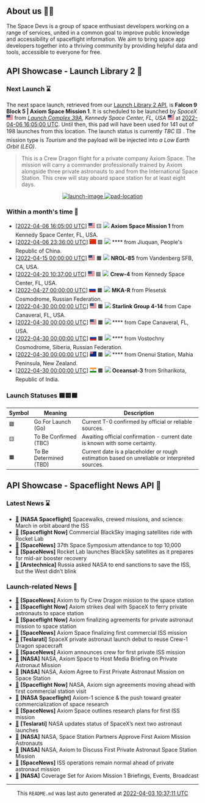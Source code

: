 ## About us 🧑‍🚀
The Space Devs is a group of space enthusiast developers working on a range of
services, united in a common goal to improve public knowledge and accessibility
of spaceflight information. We aim to bring space app developers together into a
thriving community by providing helpful data and tools, accessible to everyone
for free.

## API Showcase - Launch Library 2 🚀

### Next Launch ⌛
The next space launch, retrieved from our
<a href="https://thespacedevs.com/llapi">Launch Library 2 API</a>, is
**Falcon 9 Block 5 | Axiom Space Mission 1**. It is scheduled to be launched by *SpaceX*
<img width="17" src="https://raw.githubusercontent.com/lipis/flag-icons/main/flags/4x3/us.svg" />
from *<a href="https://en.wikipedia.org/wiki/Kennedy_Space_Center_Launch_Complex_39#Launch_Pad_39A">Launch Complex 39A</a>, Kennedy Space Center, FL, USA*
<img width="17" src="https://raw.githubusercontent.com/lipis/flag-icons/main/flags/4x3/us.svg" />
at <a href="https://www.timeanddate.com/worldclock/fixedtime.html?iso=20220406T160500">2022-04-06 16:05:00 UTC</a>.  Until
then, this pad will have been used for 141
out of 198 launches from this location. The launch status is currently
*TBC* 🟨 . The mission type is
*Tourism* and the payload will be injected
into *a Low Earth Orbit
(LEO)*.
<br>
<blockquote>
  This is a Crew Dragon flight for a private company Axiom Space. The mission will carry a commander professionally trained by Axiom alongside three private astronauts to and from the International Space Station. This crew will stay aboard space station for  at least eight days.
</blockquote>

<p float="left" align="center">
  <a href="https://en.wikipedia.org/wiki/Falcon_9" >
    <img alt="launch-image" height="200" src="https://spacelaunchnow-prod-east.nyc3.digitaloceanspaces.com/media/launch_images/falcon2520925_image_20210310075447.jpeg" />
  </a>
  <a href="http://maps.google.com/maps?q=28.608+N,+80.604+W" >
    <img alt="pad-location" height="200" src="https://spacelaunchnow-prod-east.nyc3.digitaloceanspaces.com/media/launch_images/location_27_20200803142447.jpg"  />
  </a>
</p>

### Within a month's time 📅
- \[<a href="https://www.timeanddate.com/worldclock/fixedtime.html?iso=20220406T160500">2022-04-06 16:05:00 UTC</a>\]  <img width="17" src="https://raw.githubusercontent.com/lipis/flag-icons/main/flags/4x3/us.svg" /> 🟨  <a href="https://www.google.com/calendar/render?action=TEMPLATE&text=Falcon 9 Block 5 | Axiom Space Mission 1&location=Kennedy Space Center, FL, USA&dates=20220406T160500Z%2F20220406T160500Z"><img border="0" width="15" src="https://upload.wikimedia.org/wikipedia/commons/a/a5/Google_Calendar_icon_%282020%29.svg"></a> **Axiom Space Mission 1** from Kennedy Space Center, FL, USA.
- \[<a href="https://www.timeanddate.com/worldclock/fixedtime.html?iso=20220406T233600">2022-04-06 23:36:00 UTC</a>\]  <img width="17" src="https://raw.githubusercontent.com/lipis/flag-icons/main/flags/4x3/cn.svg" /> 🟩  <a href="https://www.google.com/calendar/render?action=TEMPLATE&text=Long March 4B (?) | SJ-6 Group 06 (?)&location=Jiuquan, People&#x27;s Republic of China&dates=20220406T233600Z%2F20220407T000400Z"><img border="0" width="15" src="https://upload.wikimedia.org/wikipedia/commons/a/a5/Google_Calendar_icon_%282020%29.svg"></a> **** from Jiuquan, People's Republic of China.
- \[<a href="https://www.timeanddate.com/worldclock/fixedtime.html?iso=20220415T000000">2022-04-15 00:00:00 UTC</a>\]  <img width="17" src="https://raw.githubusercontent.com/lipis/flag-icons/main/flags/4x3/us.svg" /> 🟧  <a href="https://www.google.com/calendar/render?action=TEMPLATE&text=Falcon 9 Block 5 | NROL-85&location=Vandenberg SFB, CA, USA&dates=20220415T000000Z%2F20220415T000000Z"><img border="0" width="15" src="https://upload.wikimedia.org/wikipedia/commons/a/a5/Google_Calendar_icon_%282020%29.svg"></a> **NROL-85** from Vandenberg SFB, CA, USA.
- \[<a href="https://www.timeanddate.com/worldclock/fixedtime.html?iso=20220420T103700">2022-04-20 10:37:00 UTC</a>\]  <img width="17" src="https://raw.githubusercontent.com/lipis/flag-icons/main/flags/4x3/us.svg" /> 🟩  <a href="https://www.google.com/calendar/render?action=TEMPLATE&text=Falcon 9 Block 5 | Crew-4&location=Kennedy Space Center, FL, USA&dates=20220420T103700Z%2F20220420T103700Z"><img border="0" width="15" src="https://upload.wikimedia.org/wikipedia/commons/a/a5/Google_Calendar_icon_%282020%29.svg"></a> **Crew-4** from Kennedy Space Center, FL, USA.
- \[<a href="https://www.timeanddate.com/worldclock/fixedtime.html?iso=20220427T000000">2022-04-27 00:00:00 UTC</a>\]  <img width="17" src="https://raw.githubusercontent.com/lipis/flag-icons/main/flags/4x3/ru.svg" /> 🟧  <a href="https://www.google.com/calendar/render?action=TEMPLATE&text=Angara 1.2 | MKA-R&location=Plesetsk Cosmodrome, Russian Federation&dates=20220427T000000Z%2F20220427T000000Z"><img border="0" width="15" src="https://upload.wikimedia.org/wikipedia/commons/a/a5/Google_Calendar_icon_%282020%29.svg"></a> **MKA-R** from Plesetsk Cosmodrome, Russian Federation.
- \[<a href="https://www.timeanddate.com/worldclock/fixedtime.html?iso=20220430T000000">2022-04-30 00:00:00 UTC</a>\]  <img width="17" src="https://raw.githubusercontent.com/lipis/flag-icons/main/flags/4x3/us.svg" /> 🟧  <a href="https://www.google.com/calendar/render?action=TEMPLATE&text=Falcon 9 Block 5 | Starlink Group 4-14&location=Cape Canaveral, FL, USA&dates=20220430T000000Z%2F20220430T000000Z"><img border="0" width="15" src="https://upload.wikimedia.org/wikipedia/commons/a/a5/Google_Calendar_icon_%282020%29.svg"></a> **Starlink Group 4-14** from Cape Canaveral, FL, USA.
- \[<a href="https://www.timeanddate.com/worldclock/fixedtime.html?iso=20220430T000000">2022-04-30 00:00:00 UTC</a>\]  <img width="17" src="https://raw.githubusercontent.com/lipis/flag-icons/main/flags/4x3/us.svg" /> 🟧  <a href="https://www.google.com/calendar/render?action=TEMPLATE&text=Falcon 9 Block 5 | Nilesat-301&location=Cape Canaveral, FL, USA&dates=20220430T000000Z%2F20220430T000000Z"><img border="0" width="15" src="https://upload.wikimedia.org/wikipedia/commons/a/a5/Google_Calendar_icon_%282020%29.svg"></a> **** from Cape Canaveral, FL, USA.
- \[<a href="https://www.timeanddate.com/worldclock/fixedtime.html?iso=20220430T000000">2022-04-30 00:00:00 UTC</a>\]  <img width="17" src="https://raw.githubusercontent.com/lipis/flag-icons/main/flags/4x3/ru.svg" /> 🟧  <a href="https://www.google.com/calendar/render?action=TEMPLATE&text=Soyuz 2.1a/Fregat-M | Meteor-M No.2-3&location=Vostochny Cosmodrome, Siberia, Russian Federation&dates=20220430T000000Z%2F20220430T000000Z"><img border="0" width="15" src="https://upload.wikimedia.org/wikipedia/commons/a/a5/Google_Calendar_icon_%282020%29.svg"></a> **** from Vostochny Cosmodrome, Siberia, Russian Federation.
- \[<a href="https://www.timeanddate.com/worldclock/fixedtime.html?iso=20220430T000000">2022-04-30 00:00:00 UTC</a>\]  <img width="17" src="https://raw.githubusercontent.com/lipis/flag-icons/main/flags/4x3/nz.svg" /> 🟧  <a href="https://www.google.com/calendar/render?action=TEMPLATE&text=Electron | NROL-162 (RASR-3)&location=Onenui Station, Mahia Peninsula, New Zealand&dates=20220430T000000Z%2F20220430T000000Z"><img border="0" width="15" src="https://upload.wikimedia.org/wikipedia/commons/a/a5/Google_Calendar_icon_%282020%29.svg"></a> **** from Onenui Station, Mahia Peninsula, New Zealand.
- \[<a href="https://www.timeanddate.com/worldclock/fixedtime.html?iso=20220430T000000">2022-04-30 00:00:00 UTC</a>\]  <img width="17" src="https://raw.githubusercontent.com/lipis/flag-icons/main/flags/4x3/in.svg" /> 🟧  <a href="https://www.google.com/calendar/render?action=TEMPLATE&text=PSLV  | EOS-6 (Oceansat-3)&location=Sriharikota, Republic of India&dates=20220430T000000Z%2F20220430T000000Z"><img border="0" width="15" src="https://upload.wikimedia.org/wikipedia/commons/a/a5/Google_Calendar_icon_%282020%29.svg"></a> **Oceansat-3** from Sriharikota, Republic of India.


### Launch Statuses 🟩🟨🟧
<p align="center">
    <table class="tg">
    <thead>
      <tr>
        <th class="tg-0pky">Symbol</th>
        <th class="tg-0pky">Meaning</th>
        <th class="tg-0pky">Description</th>
      </tr>
    </thead>
    <tbody>
      <tr>
        <td class="tg-0pky">🟩</td>
        <td class="tg-0pky">Go For Launch (Go)</td>
        <td class="tg-0pky">Current T-0 confirmed by official or reliable sources.</td>
      </tr>
      <tr>
        <td class="tg-0pky">🟨</td>
        <td class="tg-0pky">To Be Confirmed (TBC)</td>
        <td class="tg-0pky">Awaiting official confirmation - current date is known with some certainty.</td>
      </tr>
      <tr>
        <td class="tg-0pky">🟧</td>
        <td class="tg-0pky">To Be Determined (TBD)</td>
        <td class="tg-0pky">Current date is a placeholder or rough estimation based on unreliable or interpreted sources.</td>
      </tr>
    </tbody>
    </table>
</p>

## API Showcase - Spaceflight News API 📰

### Latest News ⌛
- <a href="https://www.nasaspaceflight.com/2022/04/march-iss/" >🔗</a> **[NASA Spaceflight]** Spacewalks, crewed missions, and science: March in orbit aboard the ISS
- <a href="https://spaceflightnow.com/2022/04/02/commercial-blacksky-imaging-satellites-ride-with-rocket-lab/" >🔗</a> **[Spaceflight Now]** Commercial BlackSky imaging satellites ride with Rocket Lab
- <a href="https://spacenews.com/37th-space-symposium-attendance-to-top-10000/" >🔗</a> **[SpaceNews]** 37th Space Symposium attendance to top 10,000
- <a href="https://spacenews.com/rocket-lab-launches-blacksky-satellites-as-it-prepares-for-mid-air-booster-recovery/" >🔗</a> **[SpaceNews]** Rocket Lab launches BlackSky satellites as it prepares for mid-air booster recovery
- <a href="https://arstechnica.com/science/2022/04/no-no-no-russia-is-not-halting-cooperation-on-the-space-station/" >🔗</a> **[Arstechnica]** Russia asked NASA to end sanctions to save the ISS, but the West didn’t blink


### Launch-related News 🚀

- <a href="https://spacenews.com/axiom-to-fly-crew-dragon-mission-to-the-space-station/" >🔗</a> **[SpaceNews]** Axiom to fly Crew Dragon mission to the space station
- <a href="https://spaceflightnow.com/2020/03/05/axiom-strikes-deal-with-spacex-to-ferry-private-astronauts-to-space-station/" >🔗</a> **[Spaceflight Now]** Axiom strikes deal with SpaceX to ferry private astronauts to space station
- <a href="https://spaceflightnow.com/2020/09/23/axiom-finalizing-agreements-for-private-astronaut-mission-to-space-station/" >🔗</a> **[Spaceflight Now]** Axiom finalizing agreements for private astronaut mission to space station
- <a href="https://spacenews.com/axiom-space-finalizing-first-commercial-iss-mission/" >🔗</a> **[SpaceNews]** Axiom Space finalizing first commercial ISS mission
- <a href="https://www.teslarati.com/spacex-private-astronaut-launch-debut-crew-dragon-reuse/" >🔗</a> **[Teslarati]** SpaceX private astronaut launch debut to reuse Crew-1 Dragon spacecraft
- <a href="https://spacenews.com/axiom-announces-crew-for-first-private-iss-mission/" >🔗</a> **[SpaceNews]** Axiom announces crew for first private ISS mission
- <a href="http://www.nasa.gov/press-release/nasa-axiom-space-to-host-media-briefing-on-private-astronaut-mission" >🔗</a> **[NASA]** NASA, Axiom Space to Host Media Briefing on Private Astronaut Mission
- <a href="http://www.nasa.gov/press-release/nasa-axiom-agree-to-first-private-astronaut-mission-on-space-station" >🔗</a> **[NASA]** NASA, Axiom Agree to First Private Astronaut Mission on Space Station
- <a href="https://spaceflightnow.com/2021/05/10/nasa-axiom-sign-agreements-moving-ahead-with-first-commercial-station-visit/" >🔗</a> **[Spaceflight Now]** NASA, Axiom sign agreements moving ahead with first commercial station visit
- <a href="https://www.nasaspaceflight.com/2021/11/axiom-1-science/" >🔗</a> **[NASA Spaceflight]** Axiom-1 science & the push toward greater commercialization of space research
- <a href="https://spacenews.com/axiom-space-outlines-research-plans-for-first-iss-mission/" >🔗</a> **[SpaceNews]** Axiom Space outlines research plans for first ISS mission
- <a href="https://www.teslarati.com/spacex-next-two-astronaut-launches-update/" >🔗</a> **[Teslarati]** NASA updates status of SpaceX’s next two astronaut launches
- <a href="http://www.nasa.gov/press-release/nasa-space-station-partners-approve-first-axiom-mission-astronauts" >🔗</a> **[NASA]** NASA, Space Station Partners Approve First Axiom Mission Astronauts
- <a href="http://www.nasa.gov/press-release/nasa-axiom-to-discuss-first-private-astronaut-space-station-mission" >🔗</a> **[NASA]** NASA, Axiom to Discuss First Private Astronaut Space Station Mission
- <a href="https://spacenews.com/iss-operations-remain-normal-ahead-of-private-astronaut-mission/" >🔗</a> **[SpaceNews]** ISS operations remain normal ahead of private astronaut mission
- <a href="http://www.nasa.gov/press-release/coverage-set-for-axiom-mission-1-briefings-events-broadcast" >🔗</a> **[NASA]** Coverage Set for Axiom Mission 1 Briefings, Events, Broadcast


<hr>
  <div align="center">
  This <code>README.md</code> was last auto generated at <a href="https://www.timeanddate.com/worldclock/fixedtime.html?iso=20220403T103711">2022-04-03 10:37:11 UTC</a>
  <br>
  <!-- <a href="https://medium.com/@g.h.garrett" target="_blank">Learn to add space launches to your profile here!</a> -->
</div>